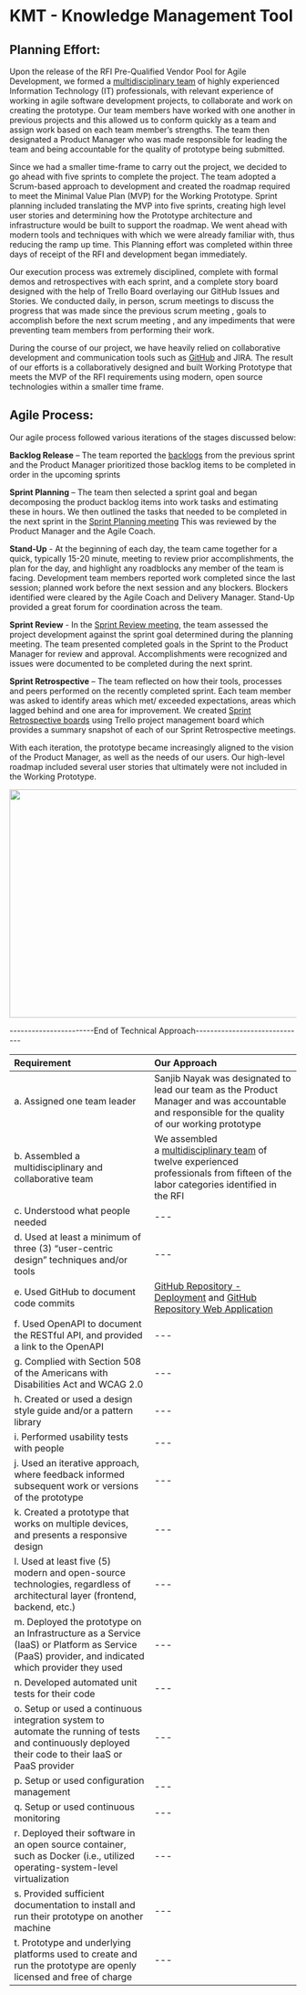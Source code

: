 # KMT - Knowledge Management Tool

## Planning Effort:
Upon the release of the RFI Pre-Qualified Vendor Pool for Agile Development, we formed a [multidisciplinary team](https://github.com/xFusionTech/KMT/blob/master/ReadMe_EvidenceFiles/Project%20Team/Roles%20and%20Responsibilities.pdf) of highly experienced Information Technology (IT) professionals, with relevant experience of working in agile software development projects, to collaborate and work on creating the prototype. Our team members have worked with one another in previous projects and this allowed us to conform quickly as a team and assign work based on each team member’s strengths. The team then designated a Product Manager who was made responsible for leading the team and being accountable for the quality of prototype being submitted.

Since we had a smaller time-frame to carry out the project, we decided to go ahead with five sprints to complete the project. The team adopted a Scrum-based approach to development and created the roadmap required to meet the Minimal Value Plan (MVP) for the Working Prototype. Sprint planning included translating the MVP into five sprints, creating high level user stories and determining how the Prototype architecture and infrastructure would be built to support the roadmap. We went ahead with modern tools and techniques with which we were already familiar with, thus reducing the ramp up time. This Planning effort was completed within three days of receipt of the RFI and development began immediately. 

Our execution process was extremely disciplined, complete with formal demos and retrospectives with each sprint, and a complete story board designed with the help of Trello Board overlaying our GitHub Issues and Stories. We conducted daily, in person, scrum meetings to discuss the progress that was made since the previous scrum meeting , goals to accomplish before the next scrum meeting , and any impediments that were preventing team members from performing their work.

During the course of our project, we have heavily relied on collaborative development and communication tools such as [GitHub](https://github.com/xFusionTech/KMT/) and JIRA. The result of our efforts is a collaboratively designed and built Working Prototype that meets the MVP of the RFI requirements using modern, open source technologies within a smaller time frame.


## Agile Process:

Our agile process followed various iterations of the stages discussed below:

**Backlog Release** – The team reported the [backlogs](https://github.com/xFusionTech/KMT/blob/master/ReadMe_EvidenceFiles/Team%20Communication/Sprint%204%20Backlog.png) from the previous sprint and the Product Manager prioritized those backlog items to be completed in order in the upcoming sprints

**Sprint Planning** – The team then selected a sprint goal and began decomposing the product backlog items into work tasks and estimating these in hours. We then outlined the tasks that needed to be completed in the next sprint in the [Sprint Planning meeting](https://github.com/xFusionTech/KMT/blob/master/ReadMe_EvidenceFiles/Project%20Team/Meeting%20Snapshots/Meeting%20Snapshot1.jpg) This was reviewed by the Product Manager and the Agile Coach.

**Stand-Up** - At the beginning of each day, the team came together for a quick, typically 15-20 minute, meeting to review prior accomplishments, the plan for the day, and highlight any roadblocks any member of the team is facing. Development team members reported work completed since the last session; planned work before the next session and any blockers. Blockers identified were cleared by the Agile Coach and Delivery Manager. Stand-Up provided a great forum for coordination across the team.

**Sprint Review** - In the [Sprint Review meeting](https://github.com/xFusionTech/KMT/blob/master/ReadMe_EvidenceFiles/Project%20Team/Meeting%20Snapshots/Sprint%20Review%20Meeting.jpg), the team assessed the project development against the sprint goal determined during the planning meeting.  The team presented completed goals in the Sprint to the Product Manager for review and approval. Accomplishments were recognized and issues were documented to be completed during the next sprint. 

**Sprint Retrospective** – The team reflected on how their tools, processes and peers performed on the recently completed sprint. Each team member was asked to identify areas which met/ exceeded expectations, areas which lagged behind and one area for improvement. We created [Sprint Retrospective boards](https://github.com/xFusionTech/KMT/tree/master/ReadMe_EvidenceFiles/Team%20Communication/Sprint%20Retrospectives) using Trello project management board which provides a summary snapshot of each of our Sprint Retrospective meetings.

With each iteration, the prototype became increasingly aligned to the vision of the Product Manager, as well as the needs of our users. Our high-level roadmap included several user stories that ultimately were not included in the Working Prototype. 

<p align="center">
  <img width="580" height="400" src="https://github.com/xFusionTech/KMT/blob/master/ReadMe_EvidenceFiles/Process/Sprint%20Iteration.jpg">
</p>










-----------------------End of Technical Approach------------------------------


| Requirement  | Our Approach |
| :------------- | :------------- |
| a. Assigned one team leader  | Sanjib Nayak was designated to lead our team as the Product Manager and was accountable and responsible for the quality of our working prototype  |
| b. Assembled a multidisciplinary and collaborative team  | We assembled a [multidisciplinary team](https://github.com/xFusionTech/KMT/blob/master/ReadMe_EvidenceFiles/Project%20Team/Roles%20and%20Responsibilities.pdf) of twelve experienced professionals from fifteen of the labor categories identified in the RFI  |
| c. Understood what people needed | --- |
| d. Used at least a minimum of three (3) “user-centric design” techniques and/or tools  | --- |
| e. Used GitHub to document code commits | [GitHub Repository - Deployment](https://github.com/xFusionTech/KMT/tree/master/DSSServices) and [GitHub Repository Web Application](https://github.com/xFusionTech/KMT/tree/master/WebApplication)  |
| f. Used OpenAPI to document the RESTful API, and provided a link to the OpenAPI | --- |
| g. Complied with Section 508 of the Americans with Disabilities Act and WCAG 2.0 | --- |
| h. Created or used a design style guide and/or a pattern library | --- |
| i. Performed usability tests with people | --- |
| j. Used an iterative approach, where feedback informed subsequent work or versions of the prototype | --- |
| k. Created a prototype that works on multiple devices, and presents a responsive design | --- |
| l. Used at least five (5) modern and open-source technologies, regardless of architectural layer (frontend, backend, etc.) | --- |
| m. Deployed the prototype on an Infrastructure as a Service (IaaS) or Platform as Service (PaaS) provider, and indicated which provider they used | --- |
| n. Developed automated unit tests for their code | --- |
| o. Setup or used a continuous integration system to automate the running of tests and continuously deployed their code to their IaaS or PaaS provider | --- |
| p. Setup or used configuration management | --- |
| q. Setup or used continuous monitoring | --- |
| r. Deployed their software in an open source container, such as Docker (i.e., utilized operating-system-level virtualization | --- |
| s. Provided sufficient documentation to install and run their prototype on another machine | --- |
| t. Prototype and underlying platforms used to create and run the prototype are openly licensed and free of charge | --- |


